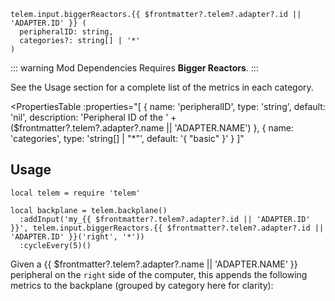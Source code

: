 ```lua-vue
telem.input.biggerReactors.{{ $frontmatter?.telem?.adapter?.id || 'ADAPTER.ID' }} (
  peripheralID: string,
  categories?: string[] | '*'
)
```

::: warning Mod Dependencies
Requires **Bigger Reactors**.
:::

See the Usage section for a complete list of the metrics in each category.

<PropertiesTable
  :properties="[
    {
      name: 'peripheralID',
      type: 'string',
      default: 'nil',
      description: 'Peripheral ID of the ' + ($frontmatter?.telem?.adapter?.name || 'ADAPTER.NAME')
    },
    {
      name: 'categories',
      type: 'string[] | &quot;*&quot;',
      default: '{ &quot;basic&quot; }'
    }
  ]"
>
<template v-slot:categories>

List of metric categories to query. The value `"*"` can be used to include all categories, which are listed below.

```lua-vue
{{ $frontmatter?.telem?.adapter?.categories || 'ADAPTER.CATEGORIES' }}
```
</template>
</PropertiesTable>

## Usage

```lua-vue{4}
local telem = require 'telem'

local backplane = telem.backplane()
  :addInput('my_{{ $frontmatter?.telem?.adapter?.id || 'ADAPTER.ID' }}', telem.input.biggerReactors.{{ $frontmatter?.telem?.adapter?.id || 'ADAPTER.ID' }}('right', '*'))
  :cycleEvery(5)()
```

Given a {{ $frontmatter?.telem?.adapter?.name || 'ADAPTER.NAME' }} peripheral on the `right` side of the computer, this appends the following metrics to the backplane (grouped by category here for clarity):
